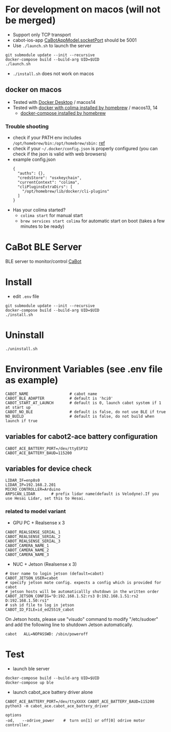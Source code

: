 # For development on macos (will not be merged)

- Support only TCP transport
- cabot-ios-app [CaBotAppModel.socketPort](https://github.com/CMU-cabot/cabot-ios-app/blob/86bd67beceae80a87f478a33993d7db622a3c443/CaBot/CaBotAppModel.swift#L401) should be 5001
- Use `./launch.sh` to launch the server
```
git submodule update --init --recursive
docker-compose build --build-arg UID=$UID
./launch.sh
```
- `./install.sh` does not work on macos

## docker on macos
- Tested with [Docker Desktop](https://www.docker.com/products/docker-desktop/) / macos14
- Tested with [docker with colima installed by homebrew](https://dev.to/elliotalexander/how-to-use-docker-without-docker-desktop-on-macos-217m) / macos13, 14
  - [docker-compose installed by homebrew](https://formulae.brew.sh/formula/docker-compose)

### Trouble shooting
- check if your PATH env includes `/opt/homebrew/bin:/opt/homebrew/sbin:` [ref](https://docs.brew.sh/FAQ#my-mac-apps-dont-find-homebrew-utilities)
- check if your `~/.docker/config.json` is properly configured (you can check if the json is valid with web browsers)
- example config.json
  ```
  {
    "auths": {},
    "credsStore": "osxkeychain",
    "currentContext": "colima",
    "cliPluginsExtraDirs": [
      "/opt/homebrew/lib/docker/cli-plugins"
    ]
  }
  ```
- Has your colima started?
  - `colima start` for manual start
  - `brew services start colima` for automatic start on boot (takes a few minutes to be ready)

# CaBot BLE Server

BLE server to monitor/control [CaBot](https://github.com/cmu-cabot/cabot)

# Install

- edit `.env` file

```
git submodule update --init --recursive
docker-compose build --build-arg UID=$UID
./install.sh
```

# Uninstall

```
./uninstall.sh
```


# Environment Variables (see .env file as example)
```
CABOT_NAME                  # cabot name
CABOT_BLE_ADAPTER           # default is 'hci0'
CABOT_START_AT_LAUNCH       # default is 0, launch cabot system if 1 at start up
CABOT_NO_BLE                # default is false, do not use BLE if true
NO_BUILD                    # default is false, do not build when launch if true
```

## variables for cabot2-ace battery configuration
```
CABOT_ACE_BATTERY_PORT=/dev/ttyESP32
CABOT_ACE_BATTERY_BAUD=115200
```

## variables for device check
```
LIDAR_IF=enp8s0
LIDAR_IP=192.168.2.201
MICRO_CONTROLLER=Arduino
ARPSCAN_LIDAR		# prefix lidar name(default is Velodyne).If you use Hesai Lidar, set this to Hesai.
```

### related to model variant
- GPU PC + Realsense x 3
```
CABOT_REALSENSE_SERIAL_1
CABOT_REALSENSE_SERIAL_2
CABOT_REALSENSE_SERIAL_3
CABOT_CAMERA_NAME_1
CABOT_CAMERA_NAME_2
CABOT_CAMERA_NAME_3
```
- NUC + Jetson (Realsense x 3)
```
# User name to login jetson (default=cabot)
CABOT_JETSON_USER=cabot
# specify jetson mate config. expects a config which is provided for cabot
# jetson hosts will be automaticallly shutdown in the written order
CABOT_JETSON_CONFIG="D:192.168.1.52:rs3 D:192.168.1.51:rs2 D:192.168.1.50:rs1"
# ssh id file to log in jetson
CABOT_ID_FILE=id_ed25519_cabot
```

On Jetson hosts, please use "visudo" command to modify "/etc/sudoer" and add the following line to shutdown Jetson automatically.
```
cabot   ALL=NOPASSWD: /sbin/poweroff
```

##


# Test
- launch ble server
```
docker-compose build --build-arg UID=$UID
docker-compose up ble
```

- launch cabot_ace battery driver alone
```
CABOT_ACE_BATTERY_PORT=/dev/ttyXXXX CABOT_ACE_BATTERY_BAUD=115200 python3 -m cabot_ace.cabot_ace_battery_driver

options
-od,　　--odrive_power    #　turn on[1] or off[0] odrive motor controller.
```

